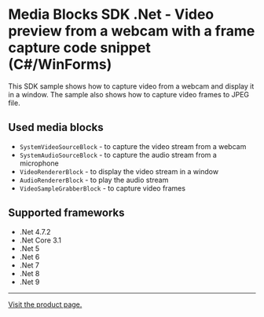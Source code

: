 ﻿# Media Blocks SDK .Net - Video preview from a webcam with a frame capture code snippet (C#/WinForms)

This SDK sample shows how to capture video from a webcam and display it in a window. The sample also shows how to capture video frames to JPEG file.

## Used media blocks

* `SystemVideoSourceBlock` - to capture the video stream from a webcam
* `SystemAudioSourceBlock` - to capture the audio stream from a microphone
* `VideoRendererBlock` - to display the video stream in a window
* `AudioRendererBlock` - to play the audio stream
* `VideoSampleGrabberBlock` - to capture video frames

## Supported frameworks

* .Net 4.7.2
* .Net Core 3.1
* .Net 5
* .Net 6
* .Net 7
* .Net 8
* .Net 9

---

[Visit the product page.](https://www.visioforge.com/video-capture-sdk-net)
